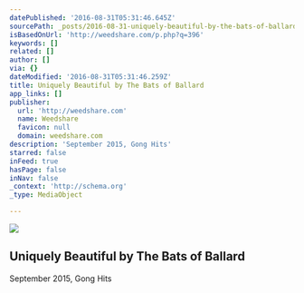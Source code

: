 ```yaml
---
datePublished: '2016-08-31T05:31:46.645Z'
sourcePath: _posts/2016-08-31-uniquely-beautiful-by-the-bats-of-ballard.md
isBasedOnUrl: 'http://weedshare.com/p.php?q=396'
keywords: []
related: []
author: []
via: {}
dateModified: '2016-08-31T05:31:46.259Z'
title: Uniquely Beautiful by The Bats of Ballard
app_links: []
publisher:
  url: 'http://weedshare.com'
  name: Weedshare
  favicon: null
  domain: weedshare.com
description: 'September 2015, Gong Hits'
starred: false
inFeed: true
hasPage: false
inNav: false
_context: 'http://schema.org'
_type: MediaObject

---
```

<article style=""><img src="https://imgflo.herokuapp.com/graph/2b2431f8e7ba7b0/777180765708f8f4f1a3b8d88cc00feb/noop.png?input=http%3A%2F%2Fweedshare.com%2Fuploads%2F5%2FuniquelyBeautiful-cover.png" /><h1>Uniquely Beautiful by The Bats of Ballard</h1></article>

September 2015, Gong Hits